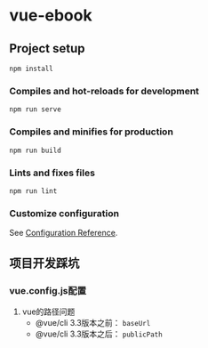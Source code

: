 # vue-ebook

## Project setup
```
npm install
```

### Compiles and hot-reloads for development
```
npm run serve
```

### Compiles and minifies for production
```
npm run build
```

### Lints and fixes files
```
npm run lint
```

### Customize configuration
See [Configuration Reference](https://cli.vuejs.org/config/).
## 项目开发踩坑
### vue.config.js配置
1. vue的路径问题
    - @vue/cli 3.3版本之前： `baseUrl`
    - @vue/cli 3.3版本之后： `publicPath`
